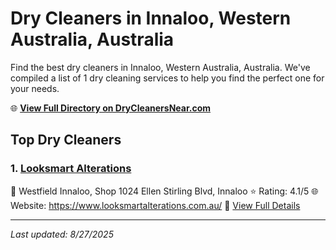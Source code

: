 # Dry Cleaners in Innaloo, Western Australia, Australia

Find the best dry cleaners in Innaloo, Western Australia, Australia. We've compiled a list of 1 dry cleaning services to help you find the perfect one for your needs.

🌐 **[View Full Directory on DryCleanersNear.com](https://drycleanersnear.com/city/Australia/Western%20Australia/Innaloo)**

## Top Dry Cleaners

### 1. [Looksmart Alterations](https://drycleanersnear.com/dryCleaner/68ad165b1d9ee695c9252fab/looksmart-alterations)
📍 Westfield Innaloo, Shop 1024 Ellen Stirling Blvd, Innaloo
⭐ Rating: 4.1/5
🌐 Website: https://www.looksmartalterations.com.au/
🔗 [View Full Details](https://drycleanersnear.com/dryCleaner/68ad165b1d9ee695c9252fab/looksmart-alterations)


---

*Last updated: 8/27/2025*
